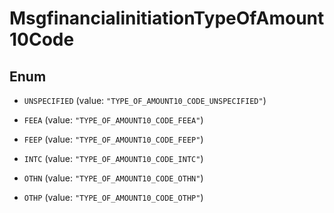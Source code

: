 

# MsgfinancialinitiationTypeOfAmount10Code

## Enum


* `UNSPECIFIED` (value: `"TYPE_OF_AMOUNT10_CODE_UNSPECIFIED"`)

* `FEEA` (value: `"TYPE_OF_AMOUNT10_CODE_FEEA"`)

* `FEEP` (value: `"TYPE_OF_AMOUNT10_CODE_FEEP"`)

* `INTC` (value: `"TYPE_OF_AMOUNT10_CODE_INTC"`)

* `OTHN` (value: `"TYPE_OF_AMOUNT10_CODE_OTHN"`)

* `OTHP` (value: `"TYPE_OF_AMOUNT10_CODE_OTHP"`)



